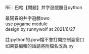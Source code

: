 RE : 巴哈【問題】井字遊戲題目python  
  
最陽春的井字遊戲owo  
use pygame module  
design by runnywolf at 2021/6/27  
  
註:python的.pyw檔不會打開控制臺窗口  
如果要編輯的話請將附檔名改為.py
